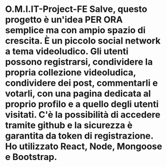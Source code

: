 
# O.M.I.IT-Project-FE Salve, questo progetto è un'idea PER ORA semplice ma con ampio spazio di crescita. È un piccolo social network a tema videoludico. Gli utenti possono registrarsi, condividere la propria collezione videoludica, condividere dei post, commentarli e votarli, con una pagina dedicata al proprio profilo e a quello degli utenti visitati. C'è la possibilità di accedere tramite github e la sicurezza è garantita da token di registrazione. Ho utilizzato React, Node, Mongoose e Bootstrap.
